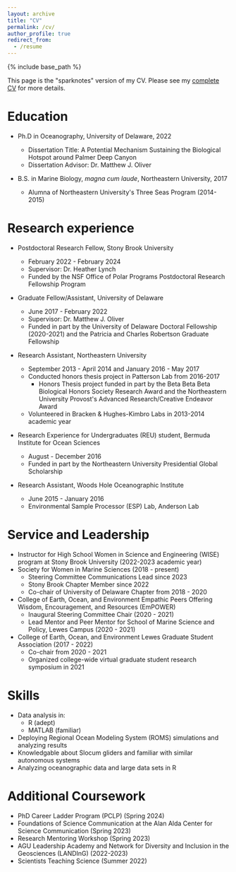 ```yaml
---
layout: archive
title: "CV"
permalink: /cv/
author_profile: true
redirect_from:
  - /resume
---
```


{% include base_path %}

This page is the "sparknotes" version of my CV. Please see my [complete CV](https://github.com/klgallagher/klgallagher.github.io/files/11368596/KLG_CV_2023.pdf) for more details. 

Education
======
* Ph.D in Oceanography, University of Delaware, 2022
  * Dissertation Title: A Potential Mechanism Sustaining the Biological Hotspot around Palmer Deep Canyon
  * Dissertation Advisor: Dr. Matthew J. Oliver 

* B.S. in Marine Biology, _magna cum laude_, Northeastern University, 2017
  * Alumna of Northeastern University's Three Seas Program (2014-2015) 

Research experience
======
* Postdoctoral Research Fellow, Stony Brook University 
  * February 2022 - February 2024
  * Supervisor: Dr. Heather Lynch
  * Funded by the NSF Office of Polar Programs Postdoctoral Research Fellowship Program 

* Graduate Fellow/Assistant, University of Delaware
  * June 2017 - February 2022
  * Supervisor: Dr. Matthew J. Oliver
  * Funded in part by the University of Delaware Doctoral Fellowship (2020-2021) and the Patricia and Charles Robertson Graduate Fellowship 

* Research Assistant, Northeastern University 
  * September 2013 - April 2014 and January 2016 - May 2017
  * Conducted honors thesis project in Patterson Lab from 2016-2017
    * Honors Thesis project funded in part by the Beta Beta Beta Biological Honors Society Research Award and the Northeastern University Provost's Advanced Research/Creative Endeavor Award
  * Volunteered in Bracken & Hughes-Kimbro Labs in 2013-2014 academic year

* Research Experience for Undergraduates (REU) student, Bermuda Institute for Ocean Sciences
  * August - December 2016
  * Funded in part by the Northeastern University Presidential Global Scholarship

* Research Assistant, Woods Hole Oceanographic Institute
  * June 2015 - January 2016
  * Environmental Sample Processor (ESP) Lab, Anderson Lab       
  
Service and Leadership
======
* Instructor for High School Women in Science and Engineering (WISE) program at Stony Brook University (2022-2023 academic year)
* Society for Women in Marine Sciences (2018 - present)
  * Steering Committee Communications Lead since 2023
  * Stony Brook Chapter Member since 2022
  * Co-chair of University of Delaware Chapter from 2018 - 2020
* College of Earth, Ocean, and Environment Empathic Peers Offering Wisdom, Encouragement, and Resources (EmPOWER)
  * Inaugural Steering Committee Chair (2020 - 2021) 
  * Lead Mentor and Peer Mentor for School of Marine Science and Policy, Lewes Campus (2020 - 2021)
* College of Earth, Ocean, and Environment Lewes Graduate Student Association (2017 - 2022) 
  * Co-chair from 2020 - 2021
  * Organized college-wide virtual graduate student research symposium in 2021

Skills
======
* Data analysis in: 
  * R (adept)
  * MATLAB (familiar)
* Deploying Regional Ocean Modeling System (ROMS) simulations and analyzing results
* Knowledgable about Slocum gliders and familiar with similar autonomous systems
* Analyzing oceanographic data and large data sets in R 

Additional Coursework
======
* PhD Career Ladder Program (PCLP) (Spring 2024)
* Foundations of Science Communication at the Alan Alda Center for Science Communication (Spring 2023)
* Research Mentoring Workshop (Spring 2023)
* AGU Leadership Academy and Network for Diversity and Inclusion in the Geosciences (LANDInG) (2022-2023)
* Scientists Teaching Science (Summer 2022)

